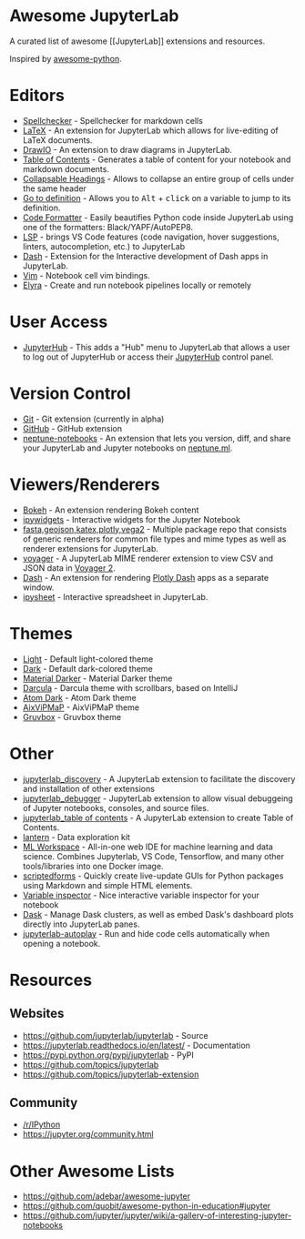 # Awesome JupyterLab

A curated list of awesome [[JupyterLab]] extensions and resources.

Inspired by [awesome-python](https://github.com/vinta/awesome-python).


# Editors
- [Spellchecker](https://github.com/ijmbarr/jupyterlab_spellchecker) - Spellchecker for markdown cells
- [LaTeX](https://github.com/jupyterlab/jupyterlab-latex) - An extension for JupyterLab which allows for live-editing of LaTeX documents.
- [DrawIO](https://github.com/QuantStack/jupyterlab-drawio) - An extension to draw diagrams in JupyterLab.
- [Table of Contents](https://github.com/ian-r-rose/jupyterlab-toc) - Generates a table of content for your notebook and markdown documents.
- [Collapsable Headings](https://github.com/aquirdTurtle/Collapsible_Headings) - Allows to collapse an entire group of cells under the same header
- [Go to definition](https://github.com/krassowski/jupyterlab-go-to-definition) - Allows you to <kbd>Alt</kbd> + <kbd>click</kbd> on a variable to jump to its definition.
- [Code Formatter](https://github.com/ryantam626/jupyterlab_code_formatter) - Easily beautifies Python code inside JupyterLab using one of the formatters: Black/YAPF/AutoPEP8.
- [LSP](https://github.com/krassowski/jupyterlab-lsp) - brings VS Code features (code navigation, hover suggestions, linters, autocompletion, etc.) to JupyterLab
- [Dash](https://github.com/plotly/jupyter-dash) - Extension for the Interactive development of Dash apps in JupyterLab.
- [Vim](https://github.com/jwkvam/jupyterlab-vim) - Notebook cell vim bindings.
- [Elyra](https://github.com/elyra-ai/elyra) - Create and run notebook pipelines locally or remotely

# User Access
- [JupyterHub](https://github.com/jupyterhub/jupyterlab-hub) - This adds a "Hub" menu to JupyterLab that allows a user to log out of JupyterHub or access their [JupyterHub](https://github.com/jupyterhub/jupyterhub) control panel.

# Version Control
- [Git](https://github.com/jupyterlab/jupyterlab-git) - Git extension (currently in alpha)
- [GitHub](https://github.com/jupyterlab/jupyterlab-github) - GitHub extension
- [neptune-notebooks](https://docs.neptune.ml/notebooks/introduction.html) - An extension that lets you version, diff, and share your JupyterLab and Jupyter notebooks on [neptune.ml](https://neptune.ml/). 

# Viewers/Renderers
- [Bokeh](https://github.com/bokeh/jupyterlab_bokeh) - An extension rendering Bokeh content
- [ipywidgets](https://github.com/jupyter-widgets/ipywidgets) - Interactive widgets for the Jupyter Notebook
- [fasta,geojson,katex,plotly,vega2](https://github.com/jupyterlab/jupyter-renderers) - Multiple package repo that consists of generic renderers for common file types and mime types as well as renderer extensions for JupyterLab.
- [voyager](https://github.com/altair-viz/jupyterlab_voyager) - A JupyterLab MIME renderer extension to view CSV and JSON data in [Voyager 2](https://github.com/vega/voyager#voyager-2).
- [Dash](https://github.com/plotly/jupyterlab-dash) - An extension for rendering [Plotly Dash](https://plot.ly/products/dash/) apps as a separate window.
- [ipysheet](https://github.com/QuantStack/ipysheet) - Interactive spreadsheet in JupyterLab.

# Themes
- [Light](https://github.com/jupyterlab/jupyterlab/tree/master/packages/theme-light-extension) - Default light-colored theme
- [Dark](https://github.com/jupyterlab/jupyterlab/tree/master/packages/theme-dark-extension) - Default dark-colored theme
- [Material Darker](https://github.com/oriolmirosa/jupyterlab_materialdarker) - Material Darker theme
- [Darcula](https://github.com/telamonian/theme-darcula) - Darcula theme with scrollbars, based on IntelliJ
- [Atom Dark](https://github.com/BurglarBenson/Jupyter-Atom-Dark-Theme) - Atom Dark theme
- [AixViPMaP](https://github.com/AixViPMaP/jlab-theme) - AixViPMaP theme
- [Gruvbox](https://github.com/Rahlir/theme-gruvbox) - Gruvbox theme

# Other
- [jupyterlab_discovery](https://github.com/vidartf/jupyterlab_discovery) - A JupyterLab extension to facilitate the discovery and installation of other extensions
- [jupyterlab_debugger](https://github.com/jupyterlab/debugger) -  JupyterLab extension to allow visual debuggeing of Jupyter notebooks, consoles, and source files.
- [jupyterlab_table of contents](https://github.com/jupyterlab/jupyterlab-toc) - A JupyterLab extension to create Table of Contents.
- [lantern](https://github.com/timkpaine/lantern) - Data exploration kit
- [ML Workspace](https://github.com/ml-tooling/ml-workspace) - All-in-one web IDE for machine learning and data science. Combines Jupyterlab, VS Code, Tensorflow, and many other tools/libraries into one Docker image.
- [scriptedforms](https://github.com/SimonBiggs/scriptedforms) - Quickly create live-update GUIs for Python packages using Markdown and simple HTML elements.
- [Variable inspector](https://github.com/lckr/jupyterlab-variableInspector) - Nice interactive variable inspector for your notebook
- [Dask](https://github.com/dask/dask-labextension) - Manage Dask clusters, as well as embed Dask's dashboard plots directly into JupyterLab panes.
- [jupyterlab-autoplay](https://github.com/remborg/autoplay) - Run and hide code cells automatically when opening a notebook.

# Resources

## Websites
- https://github.com/jupyterlab/jupyterlab - Source
- https://jupyterlab.readthedocs.io/en/latest/ - Documentation
- https://pypi.python.org/pypi/jupyterlab - PyPI
- https://github.com/topics/jupyterlab
- https://github.com/topics/jupyterlab-extension

## Community
- [/r/IPython](https://www.reddit.com/r/IPython/)
- https://jupyter.org/community.html


# Other Awesome Lists
- https://github.com/adebar/awesome-jupyter
- https://github.com/quobit/awesome-python-in-education#jupyter
- https://github.com/jupyter/jupyter/wiki/a-gallery-of-interesting-jupyter-notebooks
